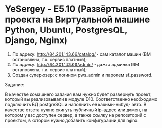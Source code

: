 # YeSergey - E5.10 (Развёртывание проекта на Виртуальной машине Python, Ubuntu, PostgresQL, Django, Nginx)
1. По адресу: http://84.201.143.66/catalog/ - сам каталог машин (ВМ остановлена, т.к. сервис платный);
2. По адресу: http://84.201.143.66/admin/ - дажго админка (ВМ остановлена, т.к. сервис платный);
3. Создан суперюзер: с логином pws_admin и паролем sf_password.

Задание:

В качестве домашнего задания вам нужно будет развернуть проект, который вы реализовывали в модуле D10. Соответственно необходимо подключить БД postgreSQL и наполнить её какими-нибудь авто. В качестве ответа нужно скинуть публичный ip-адрес или домен, на котором у вас доступен сервер, а также ссылку на репозиторий с проектом, в котором нужно добавить конфигурации для nginx.
